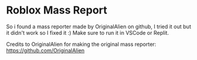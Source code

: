 # Roblox Mass Report
So i found a mass reporter made by OriginalAlien on github, I tried it out but it didn't work so I fixed it :)
Make sure to run it in VSCode or Replit. 

Credits to OriginalAlien for making the original mass reporter: https://github.com/OriginalAlien


